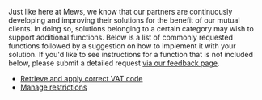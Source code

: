 Just like here at Mews, we know that our partners are continuously developing and improving their solutions for the
benefit of our mutual clients. In doing so, solutions belonging to a certain category may wish to support additional functions.
Below is a list of commonly requested functions followed by a suggestion on how to implement it with your solution. If
you'd like to see instructions for a function that is not included below, please submit a detailed request [via our feedback
page](https://feedback.mews.com/forums/919087-marketplace-app-store-integrations?category_id=353524).

* [Retrieve and apply correct VAT code](vat-codes.md)
* [Manage restrictions](manage-restrictions.md)
